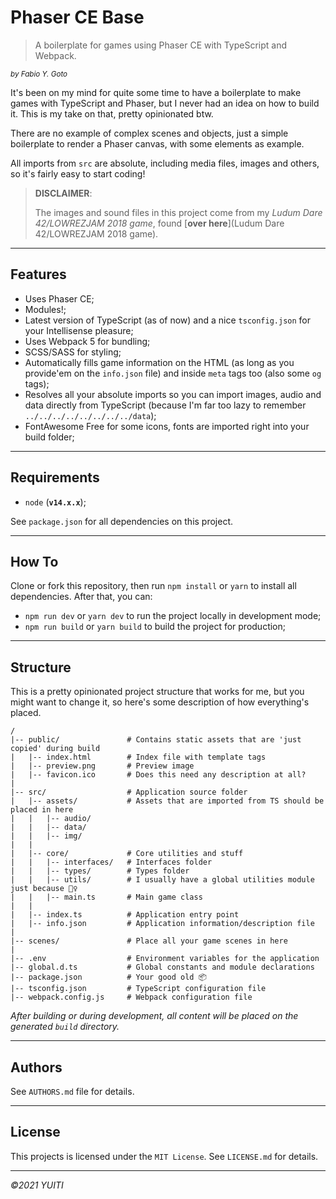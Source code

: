 # Phaser CE Base

> A boilerplate for games using Phaser CE with TypeScript and Webpack.

<small>
  <em>by Fabio Y. Goto</em>
</small>

It's been on my mind for quite some time to have a boilerplate to make games with TypeScript and Phaser, but I never had an idea on how to build it. This is my take on that, pretty opinionated btw.

There are no example of complex scenes and objects, just a simple boilerplate to render a Phaser canvas, with some elements as example.

All imports from `src` are absolute, including media files, images and others, so it's fairly easy to start coding!

> **DISCLAIMER**:
> 
> The images and sound files in this project come from my _Ludum Dare 42/LOWREZJAM 2018 game_, found [**over here**](Ludum Dare 42/LOWREZJAM 2018 game).

---

## Features

- Uses Phaser CE;
- Modules!;
- Latest version of TypeScript (as of now) and a nice `tsconfig.json` for your Intellisense pleasure;
- Uses Webpack 5 for bundling;
- SCSS/SASS for styling;
- Automatically fills game information on the HTML (as long as you provide'em on the `info.json` file) and inside `meta` tags too (also some `og` tags);
- Resolves all your absolute imports so you can import images, audio and data directly from TypeScript (because I'm far too lazy to remember `../../../../../../../../data`);
- FontAwesome Free for some icons, fonts are imported right into your build folder;

---

## Requirements

- `node` (**`v14.x.x`**);

See `package.json` for all dependencies on this project.

---

## How To

Clone or fork this repository, then run `npm install` or `yarn` to install all dependencies. After that, you can:

- `npm run dev` or `yarn dev` to run the project locally in development mode;
- `npm run build` or `yarn build` to build the project for production;

---

## Structure

This is a pretty opinionated project structure that works for me, but you might want to change it, so here's some description of how everything's placed.

```
/
|-- public/               # Contains static assets that are 'just copied' during build
|   |-- index.html        # Index file with template tags
|   |-- preview.png       # Preview image
|   |-- favicon.ico       # Does this need any description at all?
|
|-- src/                  # Application source folder
|   |-- assets/           # Assets that are imported from TS should be placed in here
|   |   |-- audio/
|   |   |-- data/
|   |   |-- img/
|   |
|   |-- core/             # Core utilities and stuff
|   |   |-- interfaces/   # Interfaces folder
|   |   |-- types/        # Types folder
|   |   |-- utils/        # I usually have a global utilities module just because 🤷‍♀️
|   |   |-- main.ts       # Main game class
|   |
|   |-- index.ts          # Application entry point
|   |-- info.json         # Application information/description file
|
|-- scenes/               # Place all your game scenes in here
|
|-- .env                  # Environment variables for the application
|-- global.d.ts           # Global constants and module declarations
|-- package.json          # Your good old 📦
|-- tsconfig.json         # TypeScript configuration file
|-- webpack.config.js     # Webpack configuration file
```

_After building or during development, all content will be placed on the generated `build` directory._

--- 

## Authors

See `AUTHORS.md` file for details.

--- 

## License

This projects is licensed under the `MIT License`. See `LICENSE.md` for details.

---

_&copy;2021 YUITI_
